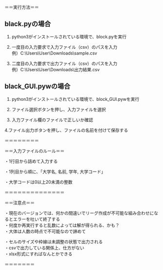 ＝＝実行方法＝＝

## black.pyの場合

1. python3がインストールされている環境で、block.pyを実行

2. 一度目の入力要求で入力ファイル（csv）のパスを入力  
	例）C:\Users\User\Downloads\sample.csv

3. 二度目の入力要求で出力ファイル（csv）のパスを入力  
	例）C:\Users\User\Downloads\出力結果.csv

## black_GUI.pywの場合

1. python3がインストールされている環境で、block_GUI.pywを実行

2. ファイル選択ボタンを押し、入力ファイルを選択  

3. 入力ファイル欄のファイルで正しいか確認

4.ファイル出力ボタンを押し、ファイルの名前を付けて保存する 
	
＝＝＝＝＝＝＝＝



＝＝入力ファイルのルール＝＝

・1行目から詰めて入力する

・1列目から順に、「大学名, 名前, 学年, 大学コード」

・大学コードは0以上20未満の整数

＝＝＝＝＝＝＝＝＝＝＝＝＝＝



＝＝注意点＝＝

・現在のバージョンでは、何かの間違いでリーグ作成が不可能な組み合わせになるとエラーを吐いて終了する  
	・何度か再実行すると乱数によっては解が得られる、かも？  
		・大体は人数の時点で不可能なので諦めて  

・セルのサイズや枠線は未調整の状態で出力される  
	・csvで出力している関係上、仕方がない  
		・xlsx形式にすればなんとかできる  

＝＝＝＝＝＝＝

